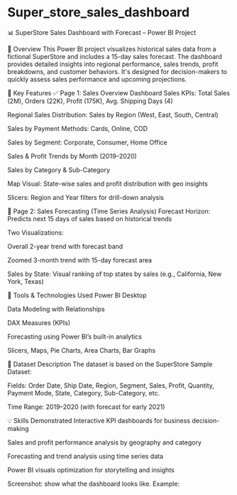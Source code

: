 # Super_store_sales_dashboard
📊 SuperStore Sales Dashboard with Forecast – Power BI Project


🧾 Overview
This Power BI project visualizes historical sales data from a fictional SuperStore and includes a 15-day sales forecast. The dashboard provides detailed insights into regional performance, sales trends, profit breakdowns, and customer behaviors. It's designed for decision-makers to quickly assess sales performance and upcoming projections.

📌 Key Features
✅ Page 1: Sales Overview Dashboard
Sales KPIs: Total Sales (2M), Orders (22K), Profit (175K), Avg. Shipping Days (4)

Regional Sales Distribution: Sales by Region (West, East, South, Central)

Sales by Payment Methods: Cards, Online, COD

Sales by Segment: Corporate, Consumer, Home Office

Sales & Profit Trends by Month (2019–2020)

Sales by Category & Sub-Category

Map Visual: State-wise sales and profit distribution with geo insights

Slicers: Region and Year filters for drill-down analysis

🔮 Page 2: Sales Forecasting (Time Series Analysis)
Forecast Horizon: Predicts next 15 days of sales based on historical trends

Two Visualizations:

Overall 2-year trend with forecast band

Zoomed 3-month trend with 15-day forecast area

Sales by State: Visual ranking of top states by sales (e.g., California, New York, Texas)

🧰 Tools & Technologies Used
Power BI Desktop

Data Modeling with Relationships

DAX Measures (KPIs)

Forecasting using Power BI’s built-in analytics

Slicers, Maps, Pie Charts, Area Charts, Bar Graphs

📂 Dataset Description
The dataset is based on the SuperStore Sample Dataset:

Fields: Order Date, Ship Date, Region, Segment, Sales, Profit, Quantity, Payment Mode, State, Category, Sub-Category, etc.

Time Range: 2019–2020 (with forecast for early 2021)



💡 Skills Demonstrated
Interactive KPI dashboards for business decision-making

Sales and profit performance analysis by geography and category

Forecasting and trend analysis using time series data

Power BI visuals optimization for storytelling and insights

Screenshot: show what the dashboard looks like. 
Example:

